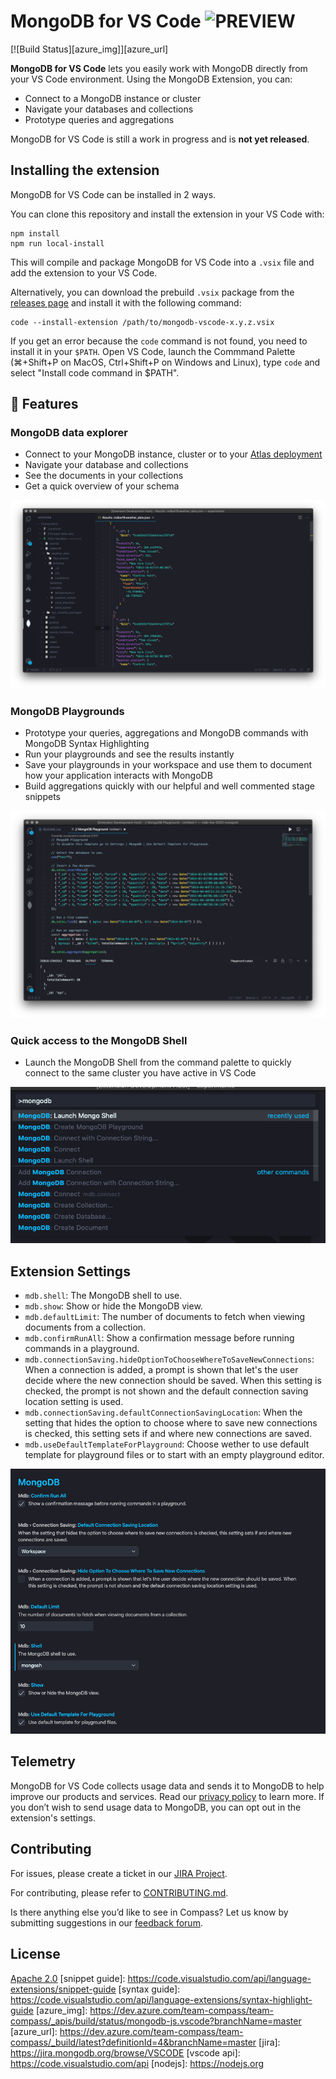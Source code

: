 # MongoDB for VS Code ![PREVIEW](https://img.shields.io/badge/-PREVIEW-orange)

[![Build Status][azure_img]][azure_url]

**MongoDB for VS Code** lets you easily work with MongoDB directly from your VS Code environment. Using the MongoDB Extension, you can:

- Connect to a MongoDB instance or cluster
- Navigate your databases and collections
- Prototype queries and aggregations

MongoDB for VS Code is still a work in progress and is **not yet released**.

## Installing the extension

MongoDB for VS Code can be installed in 2 ways.

You can clone this repository and install the extension in your VS Code with:

```shell
npm install
npm run local-install
```

This will compile and package MongoDB for VS Code into a `.vsix` file and add the extension to your VS Code.

Alternatively, you can download the prebuild `.vsix` package from the [releases page](https://github.com/mongodb-js/vscode/releases) and install it with the following command:

```shell
code --install-extension /path/to/mongodb-vscode-x.y.z.vsix
```

If you get an error because the `code` command is not found, you need to install it in your `$PATH`.
Open VS Code, launch the Commmand Palette (⌘+Shift+P on MacOS, Ctrl+Shift+P on Windows and Linux), type `code` and select "Install code command in \$PATH".

## :construction: Features

### MongoDB data explorer

- Connect to your MongoDB instance, cluster or to your [Atlas deployment](https://www.mongodb.com/cloud/atlas/register)
- Navigate your database and collections
- See the documents in your collections
- Get a quick overview of your schema

![Explore data with MongoDB for VS Code](resources/screenshots/explore-data.png)

### MongoDB Playgrounds

- Prototype your queries, aggregations and MongoDB commands with MongoDB Syntax Highlighting
- Run your playgrounds and see the results instantly
- Save your playgrounds in your workspace and use them to document how your application interacts with MongoDB
- Build aggregations quickly with our helpful and well commented stage snippets

![Playgrounds](resources/screenshots/playground.png)

### Quick access to the MongoDB Shell

- Launch the MongoDB Shell from the command palette to quickly connect to the same cluster you have active in VS Code

![MongoDB Shell](resources/screenshots/shell-launcher.png)

## Extension Settings

- `mdb.shell`: The MongoDB shell to use.
- `mdb.show`: Show or hide the MongoDB view.
- `mdb.defaultLimit`: The number of documents to fetch when viewing documents from a collection.
- `mdb.confirmRunAll`: Show a confirmation message before running commands in a playground.
- `mdb.connectionSaving.hideOptionToChooseWhereToSaveNewConnections`: When a connection is added, a prompt is shown that let's the user decide where the new connection should be saved. When this setting is checked, the prompt is not shown and the default connection saving location setting is used.
- `mdb.connectionSaving.defaultConnectionSavingLocation`: When the setting that hides the option to choose where to save new connections is checked, this setting sets if and where new connections are saved.
- `mdb.useDefaultTemplateForPlayground`: Choose wether to use default template for playground files or to start with an empty playground editor.

![Settings](resources/screenshots/settings.png)

## Telemetry

MongoDB for VS Code collects usage data and sends it to MongoDB to help improve our products and services. Read our [privacy policy](https://www.mongodb.com/legal/privacy-policy) to learn more. If you don’t wish to send usage data to MongoDB, you can opt out in the extension's settings.

## Contributing

For issues, please create a ticket in our [JIRA Project](https://jira.mongodb.org/browse/VSCODE).

For contributing, please refer to [CONTRIBUTING.md](CONTRIBUTING.md).

Is there anything else you’d like to see in Compass? Let us know by submitting suggestions in our [feedback forum](https://feedback.mongodb.com).

## License

[Apache 2.0](./LICENSE.txt)
[snippet guide]: https://code.visualstudio.com/api/language-extensions/snippet-guide
[syntax guide]: https://code.visualstudio.com/api/language-extensions/syntax-highlight-guide
[azure_img]: https://dev.azure.com/team-compass/team-compass/_apis/build/status/mongodb-js.vscode?branchName=master
[azure_url]: https://dev.azure.com/team-compass/team-compass/_build/latest?definitionId=4&branchName=master
[jira]: https://jira.mongodb.org/browse/VSCODE
[vscode api]: https://code.visualstudio.com/api
[nodejs]: https://nodejs.org

